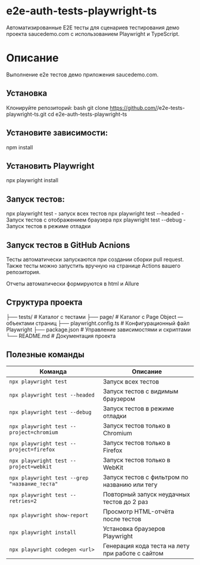 # e2e-auth-tests-playwright-ts
Автоматизированные E2E тесты для сценариев тестирования демо проекта saucedemo.com с использованием Playwright и TypeScript.

# Описание
Выполнение e2e тестов демо приложения saucedemo.com.

## Установка
Клонируйте репозиторий:
bash
git clone https://github.com/<your-username>/e2e-tests-playwright-ts.git
cd e2e-auth-tests-playwright-ts

## Установите зависимости:
npm install

## Установить Playwright
npx playwright install

## Запуск тестов:
npx playwright test - запуск всех тестов
npx playwright test --headed - Запуск тестов с отображением браузера
npx playwright test --debug - Запуск тестов в режиме отладки

## Запуск тестов в GitHub Acnions
Тесты автоматически запускаются при создании сборки pull request.
Также тесты можно запустить вручную на странице Actions вашего репозитория.

Отчеты автоматически формируются в html и Allure

## Структура проекта
├── tests/                # Каталог с тестами
├── page/                 # Каталог с Page Object — объектами страниц
├── playwright.config.ts  # Конфигурационный файл Playwright
├── package.json          # Управление зависимостями и скриптами
└── README.md             # Документация проекта

## Полезные команды

| Команда                                       | Описание                                         |
| --------------------------------------------- | ------------------------------------------------ |
| `npx playwright test`                         | Запуск всех тестов                               |
| `npx playwright test --headed`                | Запуск тестов с видимым браузером                |
| `npx playwright test --debug`                 | Запуск тестов в режиме отладки                   |
| `npx playwright test --project=chromium`      | Запуск тестов только в Chromium                  |
| `npx playwright test --project=firefox`       | Запуск тестов только в Firefox                   |
| `npx playwright test --project=webkit`        | Запуск тестов только в WebKit                    |
| `npx playwright test --grep "название_теста"` | Запуск тестов с фильтром по названию или тегу    |
| `npx playwright test --retries=2`             | Повторный запуск неудачных тестов до 2 раз       |
| `npx playwright show-report`                  | Просмотр HTML-отчёта после тестов                |
| `npx playwright install`                      | Установка браузеров Playwright                   |
| `npx playwright codegen <url>`                | Генерация кода теста на лету при работе с сайтом |
